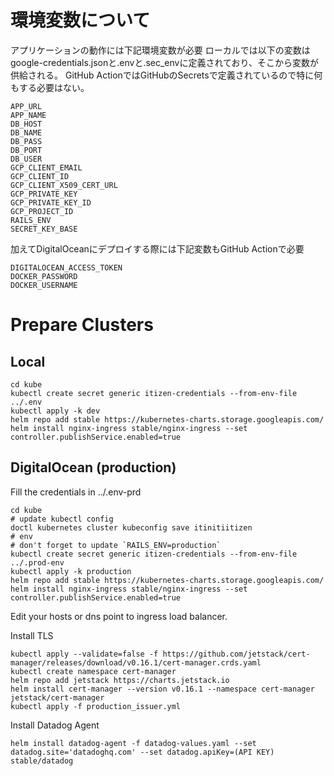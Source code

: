 # 環境変数について

アプリケーションの動作には下記環境変数が必要
ローカルでは以下の変数はgoogle-credentials.jsonと.envと.sec_envに定義されており、そこから変数が供給される。
GitHub ActionではGitHubのSecretsで定義されているので特に何もする必要はない。

```
APP_URL
APP_NAME
DB_HOST
DB_NAME
DB_PASS
DB_PORT
DB_USER
GCP_CLIENT_EMAIL
GCP_CLIENT_ID
GCP_CLIENT_X509_CERT_URL
GCP_PRIVATE_KEY
GCP_PRIVATE_KEY_ID
GCP_PROJECT_ID
RAILS_ENV
SECRET_KEY_BASE
```

加えてDigitalOceanにデプロイする際には下記変数もGitHub Actionで必要

```
DIGITALOCEAN_ACCESS_TOKEN
DOCKER_PASSWORD
DOCKER_USERNAME
```
# Prepare Clusters

## Local

```
cd kube
kubectl create secret generic itizen-credentials --from-env-file ../.env 
kubectl apply -k dev
helm repo add stable https://kubernetes-charts.storage.googleapis.com/
helm install nginx-ingress stable/nginx-ingress --set controller.publishService.enabled=true
```

## DigitalOcean (production)


Fill the credentials in ../.env-prd

```
cd kube
# update kubectl config
doctl kubernetes cluster kubeconfig save itinitiitizen
# env
# don't forget to update `RAILS_ENV=production`
kubectl create secret generic itizen-credentials --from-env-file ../.prod-env
kubectl apply -k production
helm repo add stable https://kubernetes-charts.storage.googleapis.com/
helm install nginx-ingress stable/nginx-ingress --set controller.publishService.enabled=true
```

Edit your hosts or dns point to ingress load balancer.

Install TLS

```
kubectl apply --validate=false -f https://github.com/jetstack/cert-manager/releases/download/v0.16.1/cert-manager.crds.yaml
kubectl create namespace cert-manager
helm repo add jetstack https://charts.jetstack.io
helm install cert-manager --version v0.16.1 --namespace cert-manager jetstack/cert-manager
kubectl apply -f production_issuer.yml
```

Install Datadog Agent

```
helm install datadog-agent -f datadog-values.yaml --set datadog.site='datadoghq.com' --set datadog.apiKey=(API KEY) stable/datadog
```
